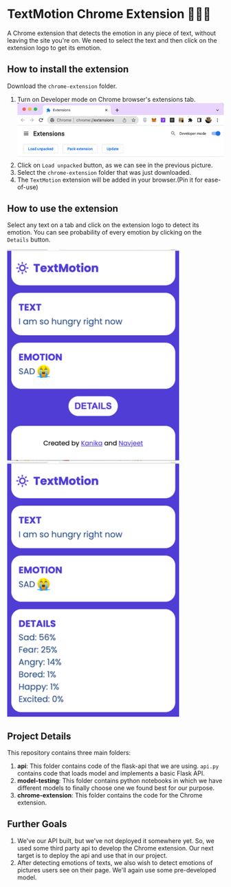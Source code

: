 # TextMotion Chrome Extension 🤖🧑‍💻

A Chrome extension that detects the emotion in any piece of text,
without leaving the site you're on.
We need to select the text and then
click on the extension logo to get its emotion.

## How to install the extension

Download the `chrome-extension` folder. 

1. Turn on Developer mode on Chrome browser's extensions tab.
![img.png](imgs/extension-tab.png)
2. Click on `Load unpacked` button, as we can see in the previous picture.
3. Select the `chrome-extension` folder that was just downloaded.
4. The `TextMotion` extension will be added in your browser.(Pin it for ease-of-use)

## How to use the extension
Select any text on a tab and click on the extension
logo to detect its emotion. You can see probability
of every emotion by clicking on the `Details` button.


<img src="imgs/extension-ss.png" width="400"/>
<img src="imgs/details-ss.png" width="400"/> 


## Project Details
This repository contains three main folders:
1. **api**: This folder contains code of the flask-api that we are using.
`api.py` contains code that loads model and implements a basic Flask API.
2. **model-testing**: This folder contains python notebooks in which we have different models
to finally choose one we found best for our purpose.
3. **chrome-extension**: This folder contains the code for the Chrome extension.

## Further Goals
1. We've our API built, but we've not deployed it somewhere yet.
So, we used some third party api to develop the Chrome extension.
Our next target is to deploy the api and use that in our project.
2. After detecting emotions of texts, we also wish to detect emotions of pictures
users see on their page. We'll again use some pre-developed model. 


